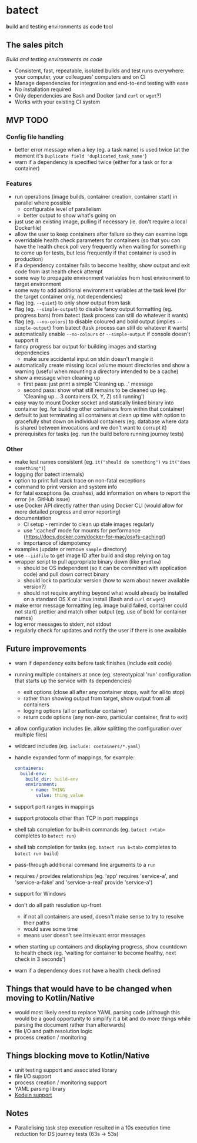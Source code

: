 # batect 
**b**uild **a**nd **t**esting **e**nvironments as **c**ode **t**ool

## The sales pitch

_Build and testing environments as code_

* Consistent, fast, repeatable, isolated builds and test runs everywhere: your computer, your colleagues' computers and on CI
* Manage dependencies for integration and end-to-end testing with ease
* No installation required
* Only dependencies are Bash and Docker (and `curl` or `wget`?)
* Works with your existing CI system

## MVP TODO

### Config file handling
* better error message when a key (eg. a task name) is used twice (at the moment it's `Duplicate field 'duplicated_task_name'`)
* warn if a dependency is specified twice (either for a task or for a container)

### Features
* run operations (image builds, container creation, container start) in parallel where possible
  * configurable level of parallelism
  * better output to show what's going on
* just use an existing image, pulling if necessary (ie. don't require a local Dockerfile)
* allow the user to keep containers after failure so they can examine logs
* overridable health check parameters for containers (so that you can have the health check poll very frequently when waiting for something to 
  come up for tests, but less frequently if that container is used in production)
* if a dependency container fails to become healthy, show output and exit code from last health check attempt 
* some way to propagate environment variables from host environment to target environment
* some way to add additional environment variables at the task level (for the target container only, not dependencies)
* flag (eg. `--quiet`) to only show output from task
* flag (eg. `--simple-output`) to disable fancy output formatting (eg. progress bars) from batect (task process can still do whatever it wants)
* flag (eg. `--no-colors`) to disable coloured and bold output (implies `--simple-output`) from batect (task process can still do whatever it wants)
* automatically enable `--no-colours` or `--simple-output` if console doesn't support it
* fancy progress bar output for building images and starting dependencies
  * make sure accidental input on stdin doesn't mangle it
* automatically create missing local volume mount directories and show a warning (useful when mounting a directory intended to be a cache)
* show a message when cleaning up
  * first pass: just print a simple 'Cleaning up...' message
  * second pass: show what still remains to be cleaned up (eg. 'Cleaning up... 3 containers (X, Y, Z) still running')
* easy way to mount Docker socket and statically linked binary into container (eg. for building other containers from within that container)
* default to just terminating all containers at clean up time with option to gracefully shut down on individual containers 
  (eg. database where data is shared between invocations and we don't want to corrupt it)
* prerequisites for tasks (eg. run the build before running journey tests)

### Other
* make test names consistent (eg. `it("should do something")` vs `it("does something")`)
* logging (for batect internals)
* option to print full stack trace on non-fatal exceptions
* command to print version and system info
* for fatal exceptions (ie. crashes), add information on where to report the error (ie. GitHub issue)
* use Docker API directly rather than using Docker CLI (would allow for more detailed progress and error reporting)
* documentation
  * CI setup - reminder to clean up stale images regularly
  * use ':cached' mode for mounts for performance (https://docs.docker.com/docker-for-mac/osxfs-caching/)
  * importance of idempotency
* examples (update or remove `sample` directory)
* use `--iidfile` to get image ID after build and stop relying on tag
* wrapper script to pull appropriate binary down (like `gradlew`)
  * should be OS independent (so it can be committed with application code) and pull down correct binary
  * should lock to particular version (how to warn about newer available version?)
  * should not require anything beyond what would already be installed on a standard OS X or Linux install (Bash and `curl` or `wget`)
* make error message formatting (eg. image build failed, container could not start) prettier and match other output (eg. use of bold for container names)
* log error messages to stderr, not stdout
* regularly check for updates and notify the user if there is one available

## Future improvements
* warn if dependency exits before task finishes (include exit code)
* running multiple containers at once (eg. stereotypical 'run' configuration that starts up the service with its dependencies)
  * exit options (close all after any container stops, wait for all to stop)
  * rather than showing output from target, show output from all containers
  * logging options (all or particular container) 
  * return code options (any non-zero, particular container, first to exit)
* allow configuration includes (ie. allow splitting the configuration over multiple files)
* wildcard includes (eg. `include: containers/*.yaml`)
* handle expanded form of mappings, for example:
  
  ```yaml
  containers:
    build-env:
      build_dir: build-env
      environment:
        - name: THING
          value: thing_value
  
  ```

* support port ranges in mappings
* support protocols other than TCP in port mappings
* shell tab completion for built-in commands (eg. `batect r<tab>` completes to `batect run`)
* shell tab completion for tasks (eg. `batect run b<tab>` completes to `batect run build`)
* pass-through additional command line arguments to a `run`
* requires / provides relationships (eg. 'app' requires 'service-a', and 'service-a-fake' and 'service-a-real' provide 'service-a')
* support for Windows
* don't do all path resolution up-front
  * if not all containers are used, doesn't make sense to try to resolve their paths
  * would save some time
  * means user doesn't see irrelevant error messages
* when starting up containers and displaying progress, show countdown to health check (eg. 'waiting for container to become healthy, next check in 3 seconds')
* warn if a dependency does not have a health check defined

## Things that would have to be changed when moving to Kotlin/Native

* would most likely need to replace YAML parsing code (although this would be a good opportunity to simplify it a 
  bit and do more things while parsing the document rather than afterwards)
* file I/O and path resolution logic
* process creation / monitoring

## Things blocking move to Kotlin/Native

* unit testing support and associated library
* file I/O support
* process creation / monitoring support
* YAML parsing library
* [Kodein support](https://github.com/SalomonBrys/Kodein/tree/master/kodein-native)

## Notes
* Parallelising task step execution resulted in a 10s execution time reduction for DS journey tests (63s -> 53s)
